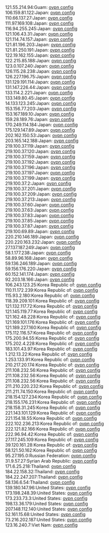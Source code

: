 121.55.214.94:Guam: [ovpn config](vpn/121_55_214_94.ovpn)  
106.159.81.122:Japan: [ovpn config](vpn/106_159_81_122.ovpn)  
110.66.137.27:Japan: [ovpn config](vpn/110_66_137_27.ovpn)  
111.97.169.108:Japan: [ovpn config](vpn/111_97_169_108.ovpn)  
116.94.255.245:Japan: [ovpn config](vpn/116_94_255_245.ovpn)  
121.106.43.31:Japan: [ovpn config](vpn/121_106_43_31.ovpn)  
121.114.74.157:Japan: [ovpn config](vpn/121_114_74_157.ovpn)  
121.81.196.203:Japan: [ovpn config](vpn/121_81_196_203.ovpn)  
121.81.250.191:Japan: [ovpn config](vpn/121_81_250_191.ovpn)  
122.19.162.155:Japan: [ovpn config](vpn/122_19_162_155.ovpn)  
122.215.85.188:Japan: [ovpn config](vpn/122_215_85_188.ovpn)  
123.0.107.240:Japan: [ovpn config](vpn/123_0_107_240.ovpn)  
126.115.28.238:Japan: [ovpn config](vpn/126_115_28_238.ovpn)  
126.227.196.75:Japan: [ovpn config](vpn/126_227_196_75.ovpn)  
131.129.191.114:Japan: [ovpn config](vpn/131_129_191_114.ovpn)  
131.147.226.44:Japan: [ovpn config](vpn/131_147_226_44.ovpn)  
133.114.2.221:Japan: [ovpn config](vpn/133_114_2_221.ovpn)  
133.149.80.45:Japan: [ovpn config](vpn/133_149_80_45.ovpn)  
14.133.123.245:Japan: [ovpn config](vpn/14_133_123_245.ovpn)  
153.156.77.203:Japan: [ovpn config](vpn/153_156_77_203.ovpn)  
153.167.189.10:Japan: [ovpn config](vpn/153_167_189_10.ovpn)  
159.28.189.76:Japan: [ovpn config](vpn/159_28_189_76.ovpn)  
170.249.114.184:Japan: [ovpn config](vpn/170_249_114_184.ovpn)  
175.129.147.89:Japan: [ovpn config](vpn/175_129_147_89.ovpn)  
202.162.150.53:Japan: [ovpn config](vpn/202_162_150_53.ovpn)  
203.165.142.188:Japan: [ovpn config](vpn/203_165_142_188.ovpn)  
219.100.37.119:Japan: [ovpn config](vpn/219_100_37_119.ovpn)  
219.100.37.120:Japan: [ovpn config](vpn/219_100_37_120.ovpn)  
219.100.37.159:Japan: [ovpn config](vpn/219_100_37_159.ovpn)  
219.100.37.192:Japan: [ovpn config](vpn/219_100_37_192.ovpn)  
219.100.37.196:Japan: [ovpn config](vpn/219_100_37_196.ovpn)  
219.100.37.197:Japan: [ovpn config](vpn/219_100_37_197.ovpn)  
219.100.37.199:Japan: [ovpn config](vpn/219_100_37_199.ovpn)  
219.100.37.2:Japan: [ovpn config](vpn/219_100_37_2.ovpn)  
219.100.37.201:Japan: [ovpn config](vpn/219_100_37_201.ovpn)  
219.100.37.209:Japan: [ovpn config](vpn/219_100_37_209.ovpn)  
219.100.37.213:Japan: [ovpn config](vpn/219_100_37_213.ovpn)  
219.100.37.60:Japan: [ovpn config](vpn/219_100_37_60.ovpn)  
219.100.37.63:Japan: [ovpn config](vpn/219_100_37_63.ovpn)  
219.100.37.83:Japan: [ovpn config](vpn/219_100_37_83.ovpn)  
219.100.37.85:Japan: [ovpn config](vpn/219_100_37_85.ovpn)  
219.100.37.87:Japan: [ovpn config](vpn/219_100_37_87.ovpn)  
219.100.69.89:Japan: [ovpn config](vpn/219_100_69_89.ovpn)  
220.210.146.189:Japan: [ovpn config](vpn/220_210_146_189.ovpn)  
220.220.163.232:Japan: [ovpn config](vpn/220_220_163_232.ovpn)  
27.137.187.249:Japan: [ovpn config](vpn/27_137_187_249.ovpn)  
58.1.177.238:Japan: [ovpn config](vpn/58_1_177_238.ovpn)  
58.89.96.168:Japan: [ovpn config](vpn/58_89_96_168.ovpn)  
59.136.246.189:Japan: [ovpn config](vpn/59_136_246_189.ovpn)  
59.156.176.220:Japan: [ovpn config](vpn/59_156_176_220.ovpn)  
60.152.141.174:Japan: [ovpn config](vpn/60_152_141_174.ovpn)  
92.203.18.166:Japan: [ovpn config](vpn/92_203_18_166.ovpn)  
106.243.123.25:Korea Republic of: [ovpn config](vpn/106_243_123_25.ovpn)  
110.11.172.239:Korea Republic of: [ovpn config](vpn/110_11_172_239.ovpn)  
115.93.2.180:Korea Republic of: [ovpn config](vpn/115_93_2_180.ovpn)  
118.39.209.101:Korea Republic of: [ovpn config](vpn/118_39_209_101.ovpn)  
121.132.117.72:Korea Republic of: [ovpn config](vpn/121_132_117_72.ovpn)  
121.145.119.77:Korea Republic of: [ovpn config](vpn/121_145_119_77.ovpn)  
121.162.48.228:Korea Republic of: [ovpn config](vpn/121_162_48_228.ovpn)  
121.169.101.176:Korea Republic of: [ovpn config](vpn/121_169_101_176.ovpn)  
121.189.227.160:Korea Republic of: [ovpn config](vpn/121_189_227_160.ovpn)  
175.112.116.57:Korea Republic of: [ovpn config](vpn/175_112_116_57.ovpn)  
175.200.94.55:Korea Republic of: [ovpn config](vpn/175_200_94_55.ovpn)  
175.202.4.228:Korea Republic of: [ovpn config](vpn/175_202_4_228.ovpn)  
183.101.43.97:Korea Republic of: [ovpn config](vpn/183_101_43_97.ovpn)  
1.212.13.22:Korea Republic of: [ovpn config](vpn/1_212_13_22.ovpn)  
1.253.133.91:Korea Republic of: [ovpn config](vpn/1_253_133_91.ovpn)  
210.217.20.174:Korea Republic of: [ovpn config](vpn/210_217_20_174.ovpn)  
211.108.232.56:Korea Republic of: [ovpn config](vpn/211_108_232_56.ovpn)  
211.108.232.56:Korea Republic of: [ovpn config](vpn/211_108_232_56.ovpn)  
211.108.232.56:Korea Republic of: [ovpn config](vpn/211_108_232_56.ovpn)  
211.210.220.232:Korea Republic of: [ovpn config](vpn/211_210_220_232.ovpn)  
211.211.74.150:Korea Republic of: [ovpn config](vpn/211_211_74_150.ovpn)  
218.154.127.234:Korea Republic of: [ovpn config](vpn/218_154_127_234.ovpn)  
218.155.176.231:Korea Republic of: [ovpn config](vpn/218_155_176_231.ovpn)  
218.158.31.245:Korea Republic of: [ovpn config](vpn/218_158_31_245.ovpn)  
221.143.101.129:Korea Republic of: [ovpn config](vpn/221_143_101_129.ovpn)  
221.154.18.55:Korea Republic of: [ovpn config](vpn/221_154_18_55.ovpn)  
222.102.236.213:Korea Republic of: [ovpn config](vpn/222_102_236_213.ovpn)  
222.121.82.166:Korea Republic of: [ovpn config](vpn/222_121_82_166.ovpn)  
222.96.94.42:Korea Republic of: [ovpn config](vpn/222_96_94_42.ovpn)  
27.117.245.109:Korea Republic of: [ovpn config](vpn/27_117_245_109.ovpn)  
39.120.161.28:Korea Republic of: [ovpn config](vpn/39_120_161_28.ovpn)  
58.121.50.162:Korea Republic of: [ovpn config](vpn/58_121_50_162.ovpn)  
95.27.195.0:Russian Federation: [ovpn config](vpn/95_27_195_0.ovpn)  
31.9.57.27:Syrian Arab Republic: [ovpn config](vpn/31_9_57_27.ovpn)  
171.6.25.218:Thailand: [ovpn config](vpn/171_6_25_218.ovpn)  
184.22.158.32:Thailand: [ovpn config](vpn/184_22_158_32.ovpn)  
184.22.247.207:Thailand: [ovpn config](vpn/184_22_247_207.ovpn)  
58.136.6.54:Thailand: [ovpn config](vpn/58_136_6_54.ovpn)  
139.180.147.96:United States: [ovpn config](vpn/139_180_147_96.ovpn)  
173.198.248.39:United States: [ovpn config](vpn/173_198_248_39.ovpn)  
173.233.73.3:United States: [ovpn config](vpn/173_233_73_3.ovpn)  
198.13.36.179:United States: [ovpn config](vpn/198_13_36_179.ovpn)  
207.148.112.140:United States: [ovpn config](vpn/207_148_112_140.ovpn)  
52.161.15.68:United States: [ovpn config](vpn/52_161_15_68.ovpn)  
73.216.202.187:United States: [ovpn config](vpn/73_216_202_187.ovpn)  
123.16.240.7:Viet Nam: [ovpn config](vpn/123_16_240_7.ovpn)  
